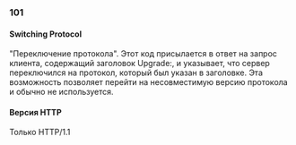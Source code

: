 ### 101

#### Switching Protocol

"Переключение протокола". Этот код присылается в ответ на запрос клиента, содержащий заголовок Upgrade:, и указывает, что сервер переключился на протокол, который был указан в заголовке. Эта возможность позволяет перейти на несовместимую версию протокола и обычно не используется.

#### Версия HTTP

Только HTTP/1.1

